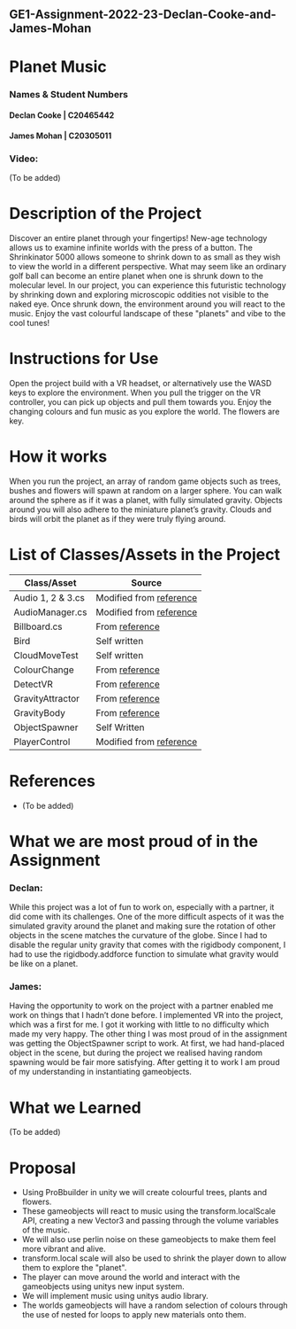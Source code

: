 ## GE1-Assignment-2022-23-Declan-Cooke-and-James-Mohan

# Planet Music

### Names & Student Numbers
#### Declan Cooke | C20465442
#### James Mohan | C20305011

### Video: 
(To be added)

# Description of the Project
Discover an entire planet through your fingertips! New-age technology allows us to examine infinite worlds with the press of a button. The Shrinkinator 5000 allows someone to shrink down to as small as they wish to view the world in a different perspective. What may seem like an ordinary golf ball can become an entire planet when one is shrunk down to the molecular level. In our project, you can experience this futuristic technology by shrinking down and exploring microscopic oddities not visible to the naked eye.  Once shrunk down, the environment around you will react to the music. Enjoy the vast colourful landscape of these "planets" and vibe to the cool tunes!

# Instructions for Use
Open the project build with a VR headset, or alternatively use the WASD keys to explore the environment. When you pull the trigger on the VR controller, you can pick up objects and pull them towards you. Enjoy the changing colours and fun music as you explore the world. The flowers are key.

# How it works
When you run the project, an array of random game objects such as trees, bushes and flowers will spawn at random on a larger sphere. You can walk around the sphere as if it was a planet, with fully simulated gravity. Objects around you will also adhere to the miniature planet’s gravity. Clouds and birds will orbit the planet as if they were truly flying around.

# List of Classes/Assets in the Project
| **Class/Asset** | **Source** |
|-----------|-----------|
| Audio 1, 2 & 3.cs | Modified from [reference](https://github.com/skooter500/GE1-2022-2023/blob/master/GE1%20Examples%202022/Assets/AudioAnalyzer.cs) |
| AudioManager.cs | Modified from [reference](https://github.com/skooter500/GE1-2022-2023/blob/master/GE1%20Examples%202022/Assets/AudioViz1.cs) |
| Billboard.cs | From [reference](https://youtu.be/BLfNP4Sc_iA?t=1015) |
| Bird | Self written |
| CloudMoveTest | Self written |
| ColourChange | From [reference](https://www.youtube.com/watch?v=C_f2ChrcSSM) |
| DetectVR | From [reference](https://www.youtube.com/watch?v=ImPZyIM6XNs) |
| GravityAttractor | From [reference](https://www.youtube.com/watch?v=gHeQ8Hr92P4&ab_channel=SebastianLague) |
| GravityBody | From [reference](https://www.youtube.com/watch?v=gHeQ8Hr92P4&ab_channel=SebastianLague) |
| ObjectSpawner | Self Written |
| PlayerControl | Modified from [reference](https://www.youtube.com/watch?v=1LtePgzeqjQ) |

# References
- (To be added)

# What we are most proud of in the Assignment
### Declan: 
While this project was a lot of fun to work on, especially with a partner, it did come with its challenges. One of the more difficult aspects of it was the simulated gravity around the planet and making sure the rotation of other objects in the scene matches the curvature of the globe. Since I had to disable the regular unity gravity that comes with the rigidbody component, I had to use the rigidbody.addforce function to simulate what gravity would be like on a planet. 

### James: 
Having the opportunity to work on the project with a partner enabled me work on things that I hadn’t done before. I implemented VR into the project, which was a first for me. I got it working with little to no difficulty which made my very happy. The other thing I was most proud of in the assignment was getting the ObjectSpawner script to work. At first, we had hand-placed object in the scene, but during the project we realised having random spawning would be fair more satisfying. After getting it to work I am proud of my understanding in instantiating gameobjects.


# What we Learned
(To be added)

# Proposal
- Using ProBbuilder in unity we will create colourful trees, plants and flowers.
- These gameobjects will react to  music using the transform.localScale API, creating a new Vector3 and passing through the volume variables of the music.
- We will also use perlin noise on these gameobjects to make them feel more vibrant and alive.
- transform.local scale will also be used to shrink the player down to allow them to explore the "planet".
- The player can move around the world and interact with the gameobjects using unitys new input system.
- We will implement music using unitys audio library.
- The worlds gameobjects will have a random selection of colours through the use of nested for loops to apply new materials onto them.
